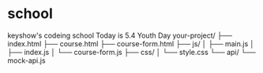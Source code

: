 # school
keyshow's codeing school
Today is 5.4 Youth Day
your-project/
├── index.html
├── course.html
├── course-form.html
├── js/
│   ├── main.js
│   ├── index.js
│   └── course-form.js
├── css/
│   └── style.css
└── api/
    └── mock-api.js
